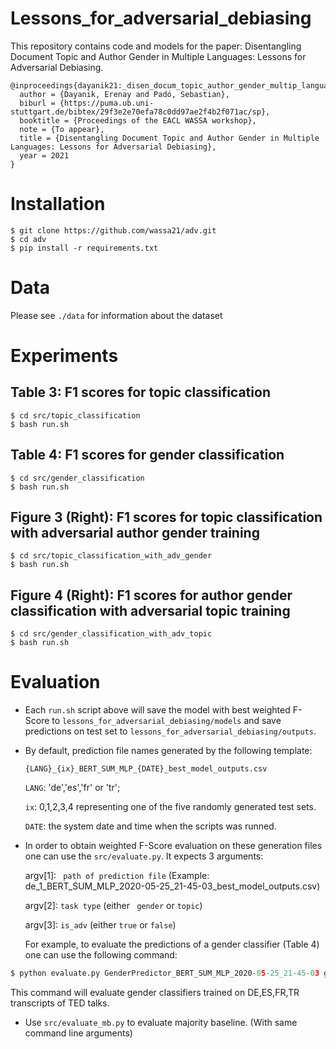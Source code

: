 # Lessons_for_adversarial_debiasing
This repository contains code and models for the paper: Disentangling Document Topic and Author Gender in Multiple Languages: Lessons for Adversarial Debiasing.

```
@inproceedings{dayanik21:_disen_docum_topic_author_gender_multip_languag,
  author = {Dayanik, Erenay and Padó, Sebastian},
  biburl = {https://puma.ub.uni-stuttgart.de/bibtex/29f3e2e70efa78c0dd97ae2f4b2f071ac/sp},
  booktitle = {Proceedings of the EACL WASSA workshop},
  note = {To appear},
  title = {Disentangling Document Topic and Author Gender in Multiple Languages: Lessons for Adversarial Debiasing},
  year = 2021
}
```

# Installation
```shell
$ git clone https://github.com/wassa21/adv.git
$ cd adv
$ pip install -r requirements.txt
```

# Data

Please see `./data` for information about the dataset

# Experiments

## Table 3: F1 scores for topic classification
```shell
$ cd src/topic_classification
$ bash run.sh
```


## Table 4: F1 scores for gender classification
```shell
$ cd src/gender_classification
$ bash run.sh
```


## Figure 3 (Right): F1 scores for topic classification with adversarial author gender training
```shell
$ cd src/topic_classification_with_adv_gender
$ bash run.sh
```


## Figure 4 (Right): F1 scores for author gender classification with adversarial topic training
```shell
$ cd src/gender_classification_with_adv_topic
$ bash run.sh
```


# Evaluation
- Each `run.sh` script above will save the model with best weighted F-Score to `lessons_for_adversarial_debiasing/models`
and save predictions on test set to `lessons_for_adversarial_debiasing/outputs`. 
- By default, prediction file names generated by the following template:

    `{LANG}_{ix}_BERT_SUM_MLP_{DATE}_best_model_outputs.csv` 
   
   `LANG`:  'de','es','fr' or 'tr';
   
   `ix`: 0,1,2,3,4 representing one of the five randomly generated test sets. 
   
   `DATE`: the system date and time when the scripts was runned. 

- In order to obtain weighted F-Score evaluation on these generation files one can use the `src/evaluate.py`. It expects 3 arguments:
    
    argv\[1]: ` path of prediction file` (Example: de_1_BERT_SUM_MLP_2020-05-25_21-45-03_best_model_outputs.csv)
    
    argv\[2]: `task type` (either ` gender` or `topic`)
    
    argv\[3]: `is_adv` (either `true` or `false`)

    For example, to evaluate the predictions of a gender classifier (Table 4) one can use the following command:
``` python
$ python evaluate.py GenderPredictor_BERT_SUM_MLP_2020-05-25_21-45-03 gender false
``` 
This command will evaluate gender classifiers trained on DE,ES,FR,TR transcripts of TED  talks.  

- Use `src/evaluate_mb.py` to evaluate majority baseline. (With same command line arguments)


